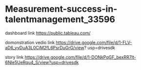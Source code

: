 # Measurement-success-in-talentmanagement_33596

dashboard link
https://public.tableau.com/

domonstration vedio link
https://drive.google.com/file/d/1-FLV-aD6_yvDuA3L0CiM2fL6PsrDuGrG/view?
usp=drivesdk 

story link
https://drive.google.com/file/d/1-DONkPqGF_bexRR7lt-6NIe5UeRqu4_S/view?usp=drivesdk
